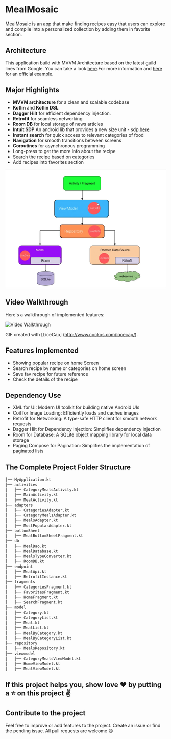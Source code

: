 # MealMosaic
MealMosaic is an app that make finding recipes easy that users can explore and compile into a personalized collection by adding them in favorite section.  

## Architecture
This application build with MVVM Architecture based on the latest guild lines from Google. You can take a look [here](https://developer.android.com/topic/architecture?hl=fr).For more information and [here](https://github.com/android/nowinandroid) for an official example.

## Major Highlights

- **MVVM architecture** for a clean and scalable codebase
- **Kotlin** and **Kotlin DSL**
- **Dagger Hilt** for efficient dependency injection.
- **Retrofit** for seamless networking
- **Room DB** for local storage of news articles
- **Intuit SDP** An android lib that provides a new size unit - sdp.[here](https://github.com/intuit/sdp)
- **Instant search** for quick access to relevant categories of food
- **Navigation** for smooth transitions between screens
- **Coroutines** for asynchronous programming
- Long-press to get the more info about the recipe 
- Search the recipe based on categories
- Add recipes into favorites section

<img src='/assets/app_architecture.png' title='MVVM-Architecture' width='' alt='MVVM-Architecture' />

## Video Walkthrough

Here's a walkthrough of implemented features:

<img src='MealMosaic.gif' title='Video Walkthrough' width='' alt='Video Walkthrough' />

GIF created with [LiceCap] (http://www.cockos.com/locecap/).

## Features Implemented

- Showing popular recipe on home Screen 
- Search recipe by name or categories on home screen
- Save fav recipe for future reference
- Check the details of the recipe

## Dependency Use

- XML for UI: Modern UI toolkit for building native Android UIs
- Coil for Image Loading: Efficiently loads and caches images
- Retrofit for Networking: A type-safe HTTP client for smooth network requests
- Dagger Hilt for Dependency Injection: Simplifies dependency injection
- Room for Database: A SQLite object mapping library for local data storage
- Paging Compose for Pagination: Simplifies the implementation of paginated lists

## The Complete Project Folder Structure

```
|── MyApplication.kt
├── activities
│   ├── CategoryMealsActivity.kt
│   ├── MainActivity.kt
│   ├── MealActivity.kt
├── adapters
│   ├── CategoriesAdapter.kt
│   ├── CategoryMealsAdapter.kt
│   ├── MealsAdapter.kt
│   ├── MostPopularAdapter.kt
├── bottomSheet
│   ├── MealBottomSheetFragment.kt
├── db
│   ├── MealDao.kt
│   ├── MealDatabase.kt
│   ├── MealsTypeConverter.kt
│   ├── RoomDB.kt
├── endpoint
│   ├── MealApi.kt
│   ├── RetrofitInstance.kt
├── fragments
│   ├── CategoriesFragment.kt
│   ├── FavoritesFragment.kt
│   ├── HomeFragment.kt
│   ├── SearchFragment.kt
├── model
│   ├── Category.kt
│   ├── CategoryList.kt
│   ├── Meal.kt
│   ├── MealList.kt
│   ├── MealByCategory.kt
│   ├── MealByCategoryList.kt
├── repository
│   ├── MealsRepository.kt
├── viewmodel
│   ├── CategoryMealsViewModel.kt
│   ├── HomeViewModel.kt
│   ├── MealViewModel.kt
```
## If this project helps you, show love ❤️ by putting a ⭐ on this project ✌️

## Contribute to the project

Feel free to improve or add features to the project.
Create an issue or find the pending issue. All pull requests are welcome 😄


